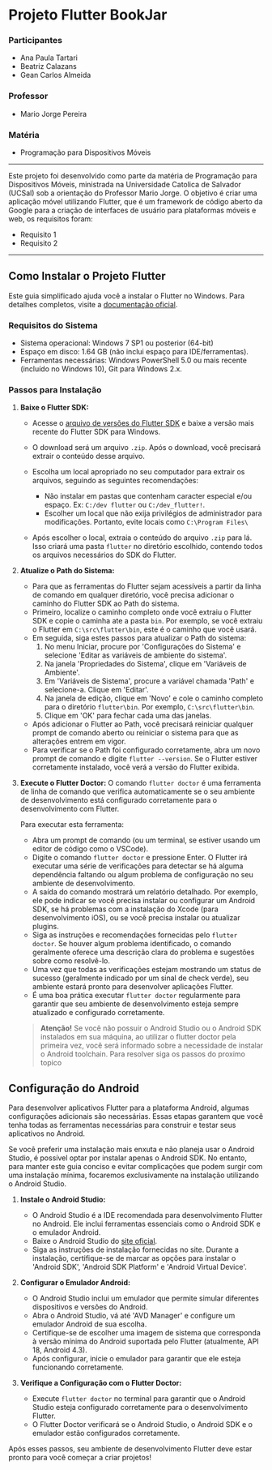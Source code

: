 # Projeto Flutter BookJar

### Participantes

- Ana Paula Tartari
- Beatriz Calazans
- Gean Carlos Almeida

### Professor

- Mario Jorge Pereira

### Matéria

- Programação para Dispositivos Móveis

---

Este projeto foi desenvolvido como parte da matéria de Programação para Dispositivos Móveis, ministrada na Universidade Catolica de Salvador (UCSal) sob a orientação do Professor Mario Jorge. O objetivo é criar uma aplicação móvel utilizando Flutter, que é um framework de código aberto da Google para a criação de interfaces de usuário para plataformas móveis e web, os requisitos foram:

- Requisito 1
- Requisito 2

---

## Como Instalar o Projeto Flutter

Este guia simplificado ajuda você a instalar o Flutter no Windows. Para detalhes completos, visite a [documentação oficial](https://docs.flutter.dev/get-started/install/windows).

### Requisitos do Sistema

- Sistema operacional: Windows 7 SP1 ou posterior (64-bit)
- Espaço em disco: 1.64 GB (não inclui espaço para IDE/ferramentas).
- Ferramentas necessárias: Windows PowerShell 5.0 ou mais recente (incluído no Windows 10), Git para Windows 2.x.

### Passos para Instalação

1. **Baixe o Flutter SDK:**
    - Acesse o [arquivo de versões do Flutter SDK](https://flutter.dev/docs/development/tools/sdk/releases) e baixe a versão mais recente do Flutter SDK para Windows.

    - O download será um arquivo `.zip`. Após o download, você precisará extrair o conteúdo desse arquivo.

    - Escolha um local apropriado no seu computador para extrair os arquivos, seguindo as seguintes recomendações:
        - Não instalar em pastas que contenham caracter especial e/ou espaço.
        Ex: `C:/dev flutter` ou `C:/dev_flutter!`.
        - Escolher um local que não exija privilégios de administrador para modificações. Portanto, evite locais como `C:\Program Files\`
        
    - Após escolher o local, extraia o conteúdo do arquivo `.zip` para lá. Isso criará uma pasta `flutter` no diretório escolhido, contendo todos os arquivos necessários do SDK do Flutter.
    &nbsp;    

2. **Atualize o Path do Sistema:**
   - Para que as ferramentas do Flutter sejam acessíveis a partir da linha de comando em qualquer diretório, você precisa adicionar o caminho do Flutter SDK ao Path do sistema.
   - Primeiro, localize o caminho completo onde você extraiu o Flutter SDK e copie o caminha ate a pasta `bin`. Por exemplo, se você extraiu o Flutter em `C:\src\flutter\bin`, este é o caminho que você usará.
   - Em seguida, siga estes passos para atualizar o Path do sistema:
     1. No menu Iniciar, procure por 'Configurações do Sistema' e selecione 'Editar as variáveis de ambiente do sistema'.
     2. Na janela 'Propriedades do Sistema', clique em 'Variáveis de Ambiente'.
     3. Em 'Variáveis de Sistema', procure a variável chamada 'Path' e selecione-a. Clique em 'Editar'.
     4. Na janela de edição, clique em 'Novo' e cole o caminho completo para o diretório `flutter\bin`. Por exemplo, `C:\src\flutter\bin`.
     5. Clique em 'OK' para fechar cada uma das janelas.
   - Após adicionar o Flutter ao Path, você precisará reiniciar qualquer prompt de comando aberto ou reiniciar o sistema para que as alterações entrem em vigor.
   - Para verificar se o Path foi configurado corretamente, abra um novo prompt de comando e digite `flutter --version`. Se o Flutter estiver corretamente instalado, você verá a versão do Flutter exibida.
    &nbsp;    

3. **Execute o Flutter Doctor:**
    O comando `flutter doctor` é uma ferramenta de linha de comando que verifica automaticamente se o seu ambiente de desenvolvimento está configurado corretamente para o desenvolvimento com Flutter.

   Para executar esta ferramenta:
   - Abra um prompt de comando (ou um terminal, se estiver usando um editor de código como o VSCode).
   - Digite o comando `flutter doctor` e pressione Enter. O Flutter irá executar uma série de verificações para detectar se há alguma dependência faltando ou algum problema de configuração no seu ambiente de desenvolvimento.
   - A saída do comando mostrará um relatório detalhado. Por exemplo, ele pode indicar se você precisa instalar ou configurar um Android SDK, se há problemas com a instalação do Xcode (para desenvolvimento iOS), ou se você precisa instalar ou atualizar plugins.
   - Siga as instruções e recomendações fornecidas pelo `flutter doctor`. Se houver algum problema identificado, o comando geralmente oferece uma descrição clara do problema e sugestões sobre como resolvê-lo.
   - Uma vez que todas as verificações estejam mostrando um status de sucesso (geralmente indicado por um sinal de check verde), seu ambiente estará pronto para desenvolver aplicações Flutter.
   - É uma boa prática executar `flutter doctor` regularmente para garantir que seu ambiente de desenvolvimento esteja sempre atualizado e configurado corretamente.
       &nbsp;    


   >**Atenção!** 
   Se você não possuir o Android Studio ou o Android SDK instalados em sua máquina, ao utilizar o flutter doctor pela primeira vez, você será informado sobre a necessidade de instalar o Android toolchain.
   Para resolver siga os passos do proximo topico


## Configuração do Android

Para desenvolver aplicativos Flutter para a plataforma Android, algumas configurações adicionais são necessárias. Essas etapas garantem que você tenha todas as ferramentas necessárias para construir e testar seus aplicativos no Android.

Se você preferir uma instalação mais enxuta e não planeja usar o Android Studio, é possível optar por instalar apenas o Android SDK. No entanto, para manter este guia conciso e evitar complicações que podem surgir com uma instalação mínima, focaremos exclusivamente na instalação utilizando o Android Studio.

1. **Instale o Android Studio:**
   - O Android Studio é a IDE recomendada para desenvolvimento Flutter no Android. Ele inclui ferramentas essenciais como o Android SDK e o emulador Android.
   - Baixe o Android Studio do [site oficial](https://developer.android.com/studio).
   - Siga as instruções de instalação fornecidas no site. Durante a instalação, certifique-se de marcar as opções para instalar o 'Android SDK', 'Android SDK Platform' e 'Android Virtual Device'.

2. **Configurar o Emulador Android:**
   - O Android Studio inclui um emulador que permite simular diferentes dispositivos e versões do Android.
   - Abra o Android Studio, vá até 'AVD Manager' e configure um emulador Android de sua escolha.
   - Certifique-se de escolher uma imagem de sistema que corresponda à versão mínima do Android suportada pelo Flutter (atualmente, API 18, Android 4.3).
   - Após configurar, inicie o emulador para garantir que ele esteja funcionando corretamente.

3. **Verifique a Configuração com o Flutter Doctor:**
   - Execute `flutter doctor` no terminal para garantir que o Android Studio esteja configurado corretamente para o desenvolvimento Flutter.
   - O Flutter Doctor verificará se o Android Studio, o Android SDK e o emulador estão configurados corretamente.

Após esses passos, seu ambiente de desenvolvimento Flutter deve estar pronto para você começar a criar projetos!
